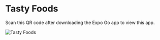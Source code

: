 # Tasty Foods

Scan this QR code after downloading the Expo Go app to view this app.

![Tasty Foods](https://i.ibb.co/pKY5wt0/download-1.png)
